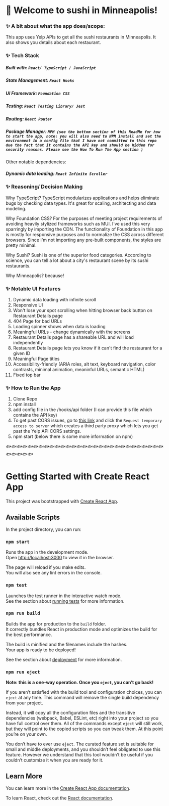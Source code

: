 # 🍣 Welcome to sushi in Minneapolis! 

### ✨ A bit about what the app does/scope: 
This app uses Yelp APIs to get all the sushi restaurants in Minneapolis. It also shows you details about each restaurant. 

### ✨ Tech Stack
##### Built with: `React/ TypeScript / JavaScript` 
##### State Management: `React Hooks`
##### UI Framework: `Foundation CSS` 
##### Testing: `React Testing Library/ Jest` 
##### Routing: `React Router`
##### Package Manager: `NPM (see the bottom section of this ReadMe for how to start the app, note: you will also need to NPM install and set the environment in a config file that I have not committed to this repo due the fact that it contains the API key and should be hidden for security reasons. Please see the How To Run The App section )`

Other notable dependencies:  
##### Dynamic data loading: `React Infinite Scroller` 

### ✨ Reasoning/ Decision Making
Why TypeScript? 
TypeScript modularizes applications and helps eliminate bugs by checking data types. It's great for scaling, architecting and data modeling. 

Why Foundation CSS? 
For the purposes of meeting project requirements of avoiding heavily stylized frameworks such as MUI. I've used this very sparringly by importing the CDN. The functionality of Foundation in this app is mostly for responsive purposes and to normalize the CSS across different browsers. Since I'm not importing any pre-built components, the styles are pretty minimal. 

Why Sushi? 
Sushi is one of the superior food categories. According to science, you can tell a lot about a city's restaurant scene by its sushi restaurants. 

Why Minneapolis?
because!

### ✨ Notable UI Features
1. Dynamic data loading with infinite scroll
2. Responsive UI
3. Won't lose your spot scrolling when hitting browser back button on Restaurant Details page
4. 404 Page for bad URLs
5. Loading spinner shows when data is loading
6. Meaningful URLs - change dynamically with the screens 
7. Restaurant Details page has a shareable URL and will load independently 
8. Restaurant Details page lets you know if it can't find the restaurant for a given ID
9. Meaningful Page titles 
10. Accessibility-friendly (ARIA roles, alt text, keyboard navigation, color contrasts, minimal animation, meaninful URLs, semantic HTML)
11. Fixed top bar

### ✨ How to Run the App
1. Clone Repo 
2. npm install 
3. add config file in the /hooks/api folder (I can provide this file which contains the API key) 
4. To get past CORS issues, go to [this link](https://cors-anywhere.herokuapp.com/corsdemo) and click the `Request temporary access to server` which creates a third party proxy which lets you get past the Yelp API CORS settings.
5. npm start (below there is some more information on npm) 



🐟🐟🐟🐟🐟🐟🐟🐟🐟🐟🐟🐟🐟🐟🐟🐟🐟🐟🐟🐟🐟🐟🐟🐟🐟🐟🐟🐟🐟🐟🐟🐟🐟🐟

# Getting Started with Create React App

This project was bootstrapped with [Create React App](https://github.com/facebook/create-react-app).

## Available Scripts

In the project directory, you can run:

### `npm start`

Runs the app in the development mode.\
Open [http://localhost:3000](http://localhost:3000) to view it in the browser.

The page will reload if you make edits.\
You will also see any lint errors in the console.

### `npm test`

Launches the test runner in the interactive watch mode.\
See the section about [running tests](https://facebook.github.io/create-react-app/docs/running-tests) for more information.

### `npm run build`

Builds the app for production to the `build` folder.\
It correctly bundles React in production mode and optimizes the build for the best performance.

The build is minified and the filenames include the hashes.\
Your app is ready to be deployed!

See the section about [deployment](https://facebook.github.io/create-react-app/docs/deployment) for more information.

### `npm run eject`

**Note: this is a one-way operation. Once you `eject`, you can’t go back!**

If you aren’t satisfied with the build tool and configuration choices, you can `eject` at any time. This command will remove the single build dependency from your project.

Instead, it will copy all the configuration files and the transitive dependencies (webpack, Babel, ESLint, etc) right into your project so you have full control over them. All of the commands except `eject` will still work, but they will point to the copied scripts so you can tweak them. At this point you’re on your own.

You don’t have to ever use `eject`. The curated feature set is suitable for small and middle deployments, and you shouldn’t feel obligated to use this feature. However we understand that this tool wouldn’t be useful if you couldn’t customize it when you are ready for it.

## Learn More

You can learn more in the [Create React App documentation](https://facebook.github.io/create-react-app/docs/getting-started).

To learn React, check out the [React documentation](https://reactjs.org/).

